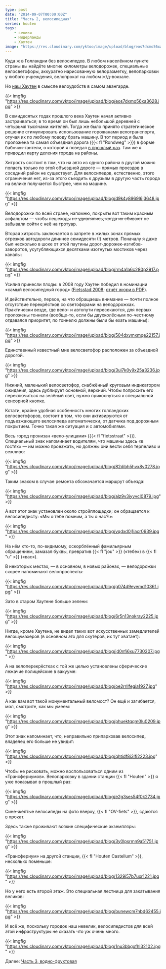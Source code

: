```yaml
---
type: post
date: "2014-09-07T00:00:00Z"
title: "Часть 2, велосипедная"
series: houten
tags:
    - велики
    - Нидерланды
    - Хаутен
image: "https://res.cloudinary.com/yktoo/image/upload/blog/eos7dxmo56xa3628.jpg"
---
```


Куда ж в Голландии без велосипедов. В любом населённом пункте страны вы найдёте многие километры велодорожек, специальные велосветофоры, аккуратно нарисованную велоразметку, велопарковки у любого учреждения, велопрокат на любом ж/д-вокзале.

Но [наш Хаутен](0221) в смысле велоудобств в самом авангарде.

{{< imgfig "https://res.cloudinary.com/yktoo/image/upload/blog/eos7dxmo56xa3628.jpg" >}}

<!--more-->

В семидесятых годах прошлого века Хаутен начал активно застраиваться; в то время он был лишь небольшой деревней с четырьмя тысячами жителей. Тогда же было принято стратегическое решение стимулировать использование горожанами велотранспорта, отучая их по любому поводу брать машину. В тот период и была проложена та самая объездная дорога ({{< fl "Rondweg" >}}) в форме бабочки-гантели, о которой я поведал [в прошлый раз](0221). Там же я приводил карту деления города на районы.

Хитрость состоит в том, что на авто из одного района в другой можно попасть только по этой объездной дороге — прямых проездов в соседний район не существует. Для велосипедов, естественно, этого ограничения нет, из-за этого съездить к друзьям в другую часть города на велике получается быстрее, чем на машине.

{{< imgfig "https://res.cloudinary.com/yktoo/image/upload/blog/d9k4y8969l6j3648.jpg" >}}

Велодорожки по всей стране, напомню, покрыты вот таким красным асфальтом — чтобы пешеходы ~~не удивлялись, когда их сбивают~~ не забывали сойти с неё на тротуар.

Вторая хитрость заключается в запрете в жилых зонах прямых отрезков автодороги длиннее семидесяти (!) метров. Поначалу я даже был несколько в шоке от этой паутины дорог-дорожек-изгибов-заворотов, усугубляющихся десятками изогнутых мостиков через каналы:

{{< imgfig "https://res.cloudinary.com/yktoo/image/upload/blog/rm4a1a6c280p2917.png" >}}

Усилия принесли плоды: в 2008 году Хаутен победил в номинации «самый велосипедный город» ([Fietsstad 2008](http://www.fietsstad2008.nl/); [отчёт жюри в PDF](http://www.fietsstad2008.nl/juryrapport_fietsstad_2008.pdf)).

И действительно, первое, на что обращаешь внимание — почти полное отсутствие перекрёстков со светофорами на велодорожках. Практически везде, где вело- и автопути пересекаются, для первых проложены тоннели (вообще-то, если бы двухколёсным по-честному отдавался приоритет, по тоннелю должны были бы ехать машины):

{{< imgfig "https://res.cloudinary.com/yktoo/image/upload/blog/504dxymxmqe22157.jpg" >}}

Единственный известный мне велосветофор расположен за объездной дорогой.

{{< imgfig "https://res.cloudinary.com/yktoo/image/upload/blog/3ui7k0y9x25a3236.jpg" >}}

Нижний, маленький велосветофор, снабжённый круговым индикатором ожидания, здесь дублирует основной, верхний. Чтобы попросить его переключиться на зелёный свет, нужно прикоснуться к специальной сенсорной кнопке.

Кстати, крайне удобная особенность многих голландских велосветофоров, состоит в том, что они активируются от подъезжающего велосипеда автоматически, от датчика под дорожным покрытием. Точно такая же ситуация и с автомобилями.

Весь город пронизан «вело-улицами» ({{< fl "fietsstraat" >}}). Специальный знак напоминает водителям, что машины здесь «в гостях» — им можно проезжать, но должны они вести себя терпеливо и вежливо:

{{< imgfig "https://res.cloudinary.com/yktoo/image/upload/blog/82dibh5hvx8v0278.jpg" >}}

Таким знаком в случае ремонта обозначается маршрут объезда:

{{< imgfig "https://res.cloudinary.com/yktoo/image/upload/blog/alz9v3iyvvcl0879.jpg" >}}

А вот этот знак установлен около стройплощадки; он обращается к велосипедисту: «Мы о тебе помним, а ты о нас?!»:

{{< imgfig "https://res.cloudinary.com/yktoo/image/upload/blog/yqdxd0j1iacr0939.jpg" >}}

На нём кто-то, по-видимому, оскорблённый фамильярным обращением, замазал буквы, превратив {{< fl "jou" >}} («тебе») в {{< fl "u" >}} («вас»).

В некоторых местах, — в основном, в новых районах, — велодорожки скорее напоминают велопроспекты:

{{< imgfig "https://res.cloudinary.com/yktoo/image/upload/blog/g074d9eyemd10361.jpg" >}}

Зато в старом Хаутене больше зелени:

{{< imgfig "https://res.cloudinary.com/yktoo/image/upload/blog/6r5n13nokray2225.jpg" >}}

Нигде, кроме Хаутена, не видел таких вот искусственных замедлителей велошумахеров (в основном это для скутеров, их тут хватает):

{{< imgfig "https://res.cloudinary.com/yktoo/image/upload/blog/jd0nfi6xu7730307.jpg" >}}

А на велоперекрёстках с той же целью установлены сферические лежачие полицейские в вакууме:

{{< imgfig "https://res.cloudinary.com/yktoo/image/upload/blog/oe2rrllfegia1927.jpg" >}}

А как вам вот такой монументальный веломост? Он ещё и загибается, мол, смотрите, как мы умеем:

{{< imgfig "https://res.cloudinary.com/yktoo/image/upload/blog/phuektqqm0lu0209.jpg" >}}

Этот знак напоминает, что, неправильно припарковав велосипед, владелец его больше не увидит:

{{< imgfig "https://res.cloudinary.com/yktoo/image/upload/blog/qhtidf8i3lfi2223.jpg" >}}

Чтобы не рисковать, можно воспользоваться одним из «Трансфериумов». Велопарковку в здании станции {{< fl "Houten" >}} я уже показывал в прошлый раз:

{{< imgfig "https://res.cloudinary.com/yktoo/image/upload/blog/e2g3ses54f0k2734.jpg" >}}

Сине-жёлтые велосипеды на фото вверху, {{< fl "OV-fiets" >}}, сдаются в прокат.

Здесь также проживают всякие специфические экземпляры:

{{< imgfig "https://res.cloudinary.com/yktoo/image/upload/blog/3y0lpsrmn9a51751.jpg" >}}

«Трансфериум» на другой станции, {{< fl "Houten Castellum" >}}, несколько поменьше:

{{< imgfig "https://res.cloudinary.com/yktoo/image/upload/blog/1329j57b7uxr1221.jpg" >}}

Но у него есть второй этаж. Это специальная лестница для закатывания великов:

{{< imgfig "https://res.cloudinary.com/yktoo/image/upload/blog/bunewcm7nbd62455.jpg" >}}

И всё же, поскольку городок наш невелик, велосипедистов для всей этой инфраструктуры не сказать что уж очень много.

{{< imgfig "https://res.cloudinary.com/yktoo/image/upload/blog/1nu3bbgxfhl32102.jpg" >}}

Далее: [Часть 3, водно-фруктовая](0223)
